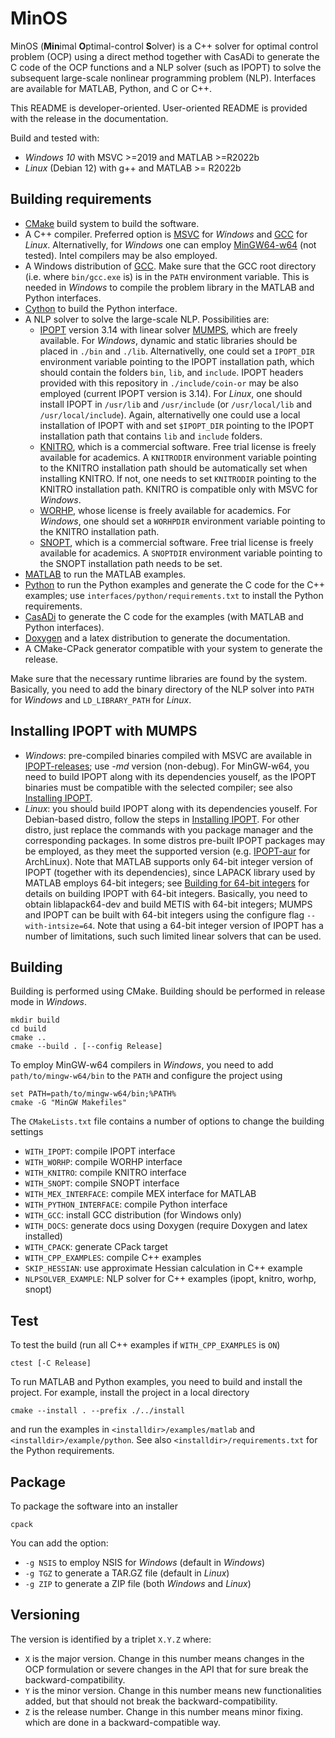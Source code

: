 # MinOS

MinOS (**Min**imal **O**ptimal-control **S**olver) is a C++ solver for optimal control problem (OCP) using a direct method together with CasADi to generate the C code of the OCP functions and a NLP solver (such as IPOPT) to solve the subsequent large-scale nonlinear programming problem (NLP). Interfaces are available for MATLAB, Python, and C or C++.

This README is developer-oriented. User-oriented README is provided with the release in the documentation.

Build and tested with:

* *Windows 10* with MSVC >=2019 and MATLAB >=R2022b
* *Linux* (Debian 12) with g++ and MATLAB >= R2022b

## Building requirements

* [CMake](https://cmake.org/) build system to build the software.
* A C++ compiler. Preferred option is [MSVC](https://learn.microsoft.com/en-us/cpp) for *Windows* and [GCC](https://gcc.gnu.org/) for *Linux*. Alternativelly, for *Windows* one can employ [MinGW64-w64](https://www.mingw-w64.org/) (not tested). Intel compilers may be also employed.
* A Windows distribution of [GCC](https://gcc.gnu.org/). Make sure that the GCC root directory (i.e. where `bin/gcc.exe` is) is in the `PATH` environment variable. This is needed in *Windows* to compile the problem library in the MATLAB and Python interfaces.
* [Cython](https://cython.org/) to build the Python interface.
* A NLP solver to solve the large-scale NLP. Possibilities are:
  * [IPOPT](https://github.com/coin-or/Ipopt) version 3.14 with linear solver [MUMPS](https://github.com/coin-or-tools/ThirdParty-Mumps), which are freely available. For *Windows*, dynamic and static libraries should be placed in `./bin` and `./lib`. Alternativelly, one could set a `IPOPT_DIR` environment variable pointing to the IPOPT installation path, which should contain the folders `bin`, `lib`, and `include`. IPOPT headers provided with this repository in `./include/coin-or` may be also employed (current IPOPT version is 3.14). For *Linux*, one should install IPOPT in `/usr/lib` and `/usr/include` (or `/usr/local/lib` and `/usr/local/include`). Again, alternativelly one could use a local installation of IPOPT with and set `$IPOPT_DIR` pointing to the IPOPT installation path that contains `lib` and `include` folders.
  * [KNITRO](https://www.artelys.com/solvers/knitro/), which is a commercial software. Free trial license is freely available for academics. A `KNITRODIR` environment variable pointing to the KNITRO installation path should be automatically set when installing KNITRO. If not, one needs to set `KNITRODIR` pointing to the KNITRO installation path. KNITRO is compatible only with MSVC for *Windows*.
  * [WORHP](https://worhp.de/), whose license is freely available for academics. For *Windows*, one should set a `WORHPDIR` environment variable pointing to the KNITRO installation path.
  * [SNOPT](https://ccom.ucsd.edu/~optimizers/solvers/snopt/), which is a commercial software. Free trial license is freely available for academics. A `SNOPTDIR` environment variable pointing to the SNOPT installation path needs to be set.
* [MATLAB](https://www.mathworks.com/products/matlab.html) to run the MATLAB examples.
* [Python](https://www.python.org/) to run the Python examples and generate the C code for the C++ examples; use `interfaces/python/requirements.txt` to install the Python requirements.
* [CasADi](https://web.casadi.org/) to generate the C code for the examples (with MATLAB and Python interfaces).
* [Doxygen](https://doxygen.nl/) and a latex distribution to generate the documentation.
* A CMake-CPack generator compatible with your system to generate the release.

Make sure that the necessary runtime libraries are found by the system. Basically, you need to add the binary directory of the NLP solver into `PATH` for *Windows* and `LD_LIBRARY_PATH` for *Linux*.

## Installing IPOPT with MUMPS

* *Windows*: pre-compiled binaries compiled with MSVC are available in [IPOPT-releases](https://github.com/coin-or/Ipopt/releases); use *-md* version (non-debug). For MinGW-w64, you need to build IPOPT along with its dependencies youself, as the IPOPT binaries must be compatible with the selected compiler; see also [Installing IPOPT](https://coin-or.github.io/Ipopt/INSTALL.html).
* *Linux*: you should build IPOPT along with its dependencies youself. For Debian-based distro, follow the steps in [Installing IPOPT](https://coin-or.github.io/Ipopt/INSTALL.html). For other distro, just replace the commands with you package manager and the corresponding packages. In some distros pre-built IPOPT packages may be employed, as they meet the supported version (e.g. [IPOPT-aur](https://aur.archlinux.org/packages/coin-or-ipopt) for ArchLinux). Note that MATLAB supports only 64-bit integer version of IPOPT (together with its dependencies), since LAPACK library used by MATLAB employs 64-bit integers; see [Building for 64-bit integers](https://coin-or.github.io/Ipopt/INSTALL.html#INT64_BUILD) for details on building IPOPT with 64-bit integers. Basically, you need to obtain liblapack64-dev and build METIS with 64-bit integers; MUMPS and IPOPT can be built with 64-bit integers using the configure flag `--with-intsize=64`. Note that using a 64-bit integer version of IPOPT has a number of limitations, such such limited linear solvers that can be used.

## Building

Building is performed using CMake. Building should be performed in release mode in *Windows*.

```command
mkdir build
cd build
cmake ..
cmake --build . [--config Release]
```

To employ MinGW-w64 compilers in *Windows*, you need to add `path/to/mingw-w64/bin` to the `PATH` and configure the project using

```command
set PATH=path/to/mingw-w64/bin;%PATH%
cmake -G "MinGW Makefiles"
```

The `CMakeLists.txt` file contains a number of options to change the building settings

* `WITH_IPOPT`: compile IPOPT interface
* `WITH_WORHP`: compile WORHP interface
* `WITH_KNITRO`: compile KNITRO interface
* `WITH_SNOPT`: compile SNOPT interface
* `WITH_MEX_INTERFACE`: compile MEX interface for MATLAB
* `WITH_PYTHON_INTERFACE`: compile Python interface
* `WITH_GCC`: install GCC distribution (for Windows only)
* `WITH_DOCS`: generate docs using Doxygen (require Doxygen and latex installed)
* `WITH_CPACK`: generate CPack target
* `WITH_CPP_EXAMPLES`: compile C++ examples
* `SKIP_HESSIAN`: use approximate Hessian calculation in C++ example
* `NLPSOLVER_EXAMPLE`: NLP solver for C++ examples (ipopt, knitro, worhp, snopt)

## Test

To test the build (run all C++ examples if `WITH_CPP_EXAMPLES` is `ON`)

```command
ctest [-C Release]
```

To run MATLAB and Python examples, you need to build and install the project. For example, install the project in a local directory

```command
cmake --install . --prefix ./../install
```

and run the examples in `<installdir>/examples/matlab` and  `<installdir>/example/python`. See also  `<installdir>/requirements.txt` for the Python requirements.

## Package

To package the software into an installer

```command
cpack
```

You can add the option:

* `-g NSIS` to employ NSIS for *Windows* (default in *Windows*)
* `-g TGZ` to generate a TAR.GZ file (default in *Linux*)
* `-g ZIP` to generate a ZIP file (both *Windows* and *Linux*)

## Versioning

The version is identified by a triplet `X.Y.Z` where:

* `X` is the major version. Change in this number means changes in the OCP formulation or severe changes in the API that for sure break the backward-compatibility.
* `Y` is the minor version. Change in this number means new functionalities added, but that should not break the backward-compatibility.
* `Z` is the release number. Change in this number means minor fixing. which are done in a backward-compatible way.
